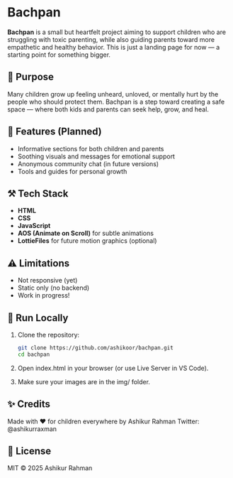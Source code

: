 # Bachpan

**Bachpan** is a small but heartfelt project aiming to support children who are struggling with toxic parenting, while also guiding parents toward more empathetic and healthy behavior. This is just a landing page for now — a starting point for something bigger.

## 🌈 Purpose

Many children grow up feeling unheard, unloved, or mentally hurt by the people who should protect them. Bachpan is a step toward creating a safe space — where both kids and parents can seek help, grow, and heal.


## 🚀 Features (Planned)

- Informative sections for both children and parents  
- Soothing visuals and messages for emotional support  
- Anonymous community chat (in future versions)  
- Tools and guides for personal growth  

## ⚒️ Tech Stack

- **HTML**  
- **CSS**  
- **JavaScript**  
- **AOS (Animate on Scroll)** for subtle animations  
- **LottieFiles** for future motion graphics (optional)

## ⚠️ Limitations

- Not responsive (yet)  
- Static only (no backend)  
- Work in progress!

## 📁 Run Locally

1. Clone the repository:
   ```bash
   git clone https://github.com/ashikoor/bachpan.git
   cd bachpan

2. Open index.html in your browser (or use Live Server in VS Code).


3. Make sure your images are in the img/ folder.



## ✨ Credits

Made with ❤️ for children everywhere by Ashikur Rahman
Twitter: @ashikurraxman

## 📌 License

MIT © 2025 Ashikur Rahman


